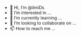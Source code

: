 - 👋 Hi, I’m @ilmiDs
- 👀 I’m interested in ...
- 🌱 I’m currently learning ...
- 💞️ I’m looking to collaborate on ...
- 📫 How to reach me ...

<!---
ilmiDs/ilmiDs is a ✨ special ✨ repository because its `README.md` (this file) appears on your GitHub profile.
You can click the Preview link to take a look at your changes.
--->
